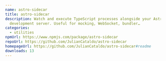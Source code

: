 ```yaml
---
name: astro-sidecar
title: astro-sidecar
description: Watch and execute TypeScript processes alongside your Astro
  development server. Useful for mocking, WebSocket, bundler…
categories:
  - utilities
npmUrl: https://www.npmjs.com/package/astro-sidecar
repoUrl: https://github.com/JulianCataldo/astro-sidecar
homepageUrl: https://github.com/JulianCataldo/astro-sidecar#readme
downloads: 13
---
```

